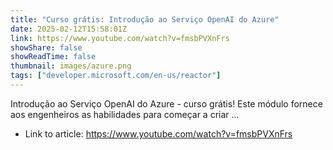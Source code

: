 ```yaml
---
title: "Curso grátis: Introdução ao Serviço OpenAI do Azure"
date: 2025-02-12T15:58:01Z
link: https://www.youtube.com/watch?v=fmsbPVXnFrs
showShare: false
showReadTime: false
thumbnail: images/azure.png
tags: ["developer.microsoft.com/en-us/reactor"]
---
```

Introdução ao Serviço OpenAI do Azure - curso grátis! Este módulo fornece aos engenheiros as habilidades para começar a criar ...

- Link to article: https://www.youtube.com/watch?v=fmsbPVXnFrs